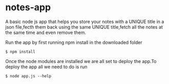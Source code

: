 # notes-app
A basic node js app that helps you store your notes with a UNIQUE title in a json file,fecth them back using the same UNIQUE title,fetch all the notes at the same time and even remove them.

Run the app by first running npm install in the downloaded folder

`$ npm install`

Once the node modules are installed we are all set to deploy the app.To deploy the app all we need to do is run

`$ node app.js --help`

